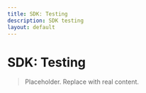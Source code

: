```yaml
---
title: SDK: Testing
description: SDK testing
layout: default
---
```

# SDK: Testing

> Placeholder. Replace with real content.

